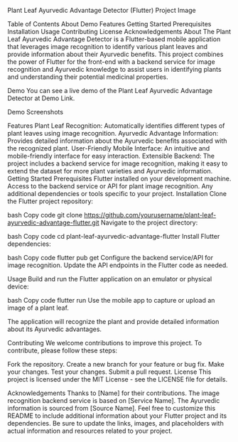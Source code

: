Plant Leaf Ayurvedic Advantage Detector (Flutter)
Project Image

Table of Contents
About
Demo
Features
Getting Started
Prerequisites
Installation
Usage
Contributing
License
Acknowledgements
About
The Plant Leaf Ayurvedic Advantage Detector is a Flutter-based mobile application that leverages image recognition to identify various plant leaves and provide information about their Ayurvedic benefits. This project combines the power of Flutter for the front-end with a backend service for image recognition and Ayurvedic knowledge to assist users in identifying plants and understanding their potential medicinal properties.

Demo
You can see a live demo of the Plant Leaf Ayurvedic Advantage Detector at Demo Link.

Demo Screenshots

Features
Plant Leaf Recognition: Automatically identifies different types of plant leaves using image recognition.
Ayurvedic Advantage Information: Provides detailed information about the Ayurvedic benefits associated with the recognized plant.
User-Friendly Mobile Interface: An intuitive and mobile-friendly interface for easy interaction.
Extensible Backend: The project includes a backend service for image recognition, making it easy to extend the dataset for more plant varieties and Ayurvedic information.
Getting Started
Prerequisites
Flutter installed on your development machine.
Access to the backend service or API for plant image recognition.
Any additional dependencies or tools specific to your project.
Installation
Clone the Flutter project repository:

bash
Copy code
git clone https://github.com/yourusername/plant-leaf-ayurvedic-advantage-flutter.git
Navigate to the project directory:

bash
Copy code
cd plant-leaf-ayurvedic-advantage-flutter
Install Flutter dependencies:

bash
Copy code
flutter pub get
Configure the backend service/API for image recognition. Update the API endpoints in the Flutter code as needed.

Usage
Build and run the Flutter application on an emulator or physical device:

bash
Copy code
flutter run
Use the mobile app to capture or upload an image of a plant leaf.

The application will recognize the plant and provide detailed information about its Ayurvedic advantages.

Contributing
We welcome contributions to improve this project. To contribute, please follow these steps:

Fork the repository.
Create a new branch for your feature or bug fix.
Make your changes.
Test your changes.
Submit a pull request.
License
This project is licensed under the MIT License - see the LICENSE file for details.

Acknowledgements
Thanks to [Name] for their contributions.
The image recognition backend service is based on [Service Name].
The Ayurvedic information is sourced from [Source Name].
Feel free to customize this README to include additional information about your Flutter project and its dependencies. Be sure to update the links, images, and placeholders with actual information and resources related to your project.
